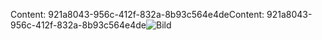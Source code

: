 <span data-ttu-id="b262e-101">Content: 921a8043-956c-412f-832a-8b93c564e4de</span><span class="sxs-lookup"><span data-stu-id="b262e-101">Content: 921a8043-956c-412f-832a-8b93c564e4de</span></span>![Bild](38072fd9-57ab-4fad-9e61-f3d01c28c7e0.png)
